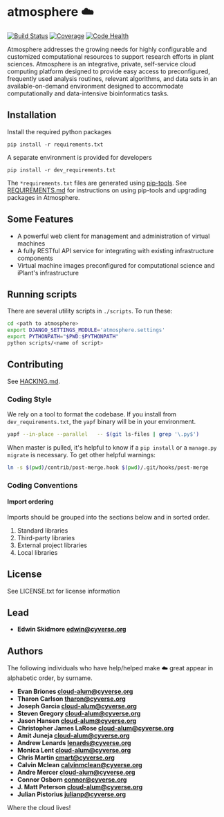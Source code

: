 # atmosphere :cloud:

[![Build Status](https://travis-ci.org/cyverse/atmosphere.svg?branch=master)](https://travis-ci.org/cyverse/atmosphere)
[![Coverage](https://coveralls.io/repos/github/cyverse/atmosphere/badge.svg?branch=master)](https://coveralls.io/github/cyverse/atmosphere?branch=master)
[![Code Health](https://landscape.io/github/cyverse/atmosphere/master/landscape.svg?style=flat)](https://landscape.io/github/cyverse/atmosphere/master)

Atmosphere addresses the growing needs for highly configurable and customized computational resources to support research efforts in plant sciences. Atmosphere is an integrative, private, self-service cloud computing platform designed to provide easy access to preconfigured, frequently used analysis routines, relevant algorithms, and data sets in an available-on-demand environment designed to accommodate computationally and data-intensive bioinformatics tasks.

## Installation

Install the required python packages
```
pip install -r requirements.txt
```

A separate environment is provided for developers
```
pip install -r dev_requirements.txt
```

The `*requirements.txt` files are generated using
[pip-tools](https://github.com/jazzband/pip-tools). See
[REQUIREMENTS.md](REQUIREMENTS.md) for instructions on using pip-tools and
upgrading packages in Atmosphere.

## Some Features

+ A powerful web client for management and administration of virtual machines
+ A fully RESTful API service for integrating with existing infrastructure components
+ Virtual machine images preconfigured for computational science and iPlant's infrastructure

## Running scripts

There are several utility scripts in `./scripts`. To run these:
```bash
cd <path to atmosphere>
export DJANGO_SETTINGS_MODULE='atmosphere.settings'
export PYTHONPATH="$PWD:$PYTHONPATH"
python scripts/<name of script>
```

## Contributing

See [HACKING.md](./HACKING.md).

### Coding Style
We rely on a tool to format the codebase. If you install from
`dev_requirements.txt`, the `yapf` binary will be in your environment.
```bash
yapf --in-place --parallel   -- $(git ls-files | grep '\.py$')
```


When master is pulled, it's helpful to know if a `pip install` or a `manage.py
migrate` is necessary. To get other helpful warnings:
```bash
ln -s $(pwd)/contrib/post-merge.hook $(pwd)/.git/hooks/post-merge
```

### Coding Conventions

#### Import ordering
Imports should be grouped into the sections below and in sorted order.

1. Standard libraries
2. Third-party libraries
3. External project libraries
4. Local libraries

## License

See LICENSE.txt for license information

## Lead

+ **Edwin Skidmore <edwin@cyverse.org>**

## Authors

The following individuals who have help/helped make :cloud: great appear in alphabetic order, by surname.

+ **Evan Briones <cloud-alum@cyverse.org>**
+ **Tharon Carlson <tharon@cyverse.org>**
+ **Joseph Garcia <cloud-alum@cyverse.org>**
+ **Steven Gregory <cloud-alum@cyverse.org>**
+ **Jason Hansen <cloud-alum@cyverse.org>**
+ **Christopher James LaRose <cloud-alum@cyverse.org>**
+ **Amit Juneja <cloud-alum@cyverse.org>**
+ **Andrew Lenards <lenards@cyverse.org>**
+ **Monica Lent <cloud-alum@cyverse.org>**
+ **Chris Martin <cmart@cyverse.org>**
+ **Calvin Mclean <calvinmclean@cyverse.org>**
+ **Andre Mercer <cloud-alum@cyverse.org>**
+ **Connor Osborn <connor@cyverse.org>**
+ **J. Matt Peterson <cloud-alum@cyverse.org>**
+ **Julian Pistorius <julianp@cyverse.org>**

Where the cloud lives!
